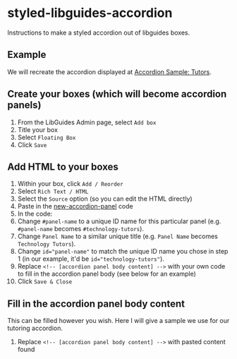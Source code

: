 # styled-libguides-accordion
Instructions to make a styled accordion out of libguides boxes.

## Example
We will recreate the accordion displayed at [Accordion Sample: Tutors](https://davenport.libguides.com/accordion).

## Create your boxes (which will become accordion panels)
1. From the LibGuides Admin page, select `Add box`
2. Title your box
3. Select `Floating Box`
4. Click `Save`

## Add HTML to your boxes
1. Within your box, click `Add / Reorder`
2. Select `Rich Text / HTML`
3. Select the `Source` option (so you can edit the HTML directly)
4. Paste in the [new-accordion-panel](https://github.com/brianholda/styled-libguides-accordion/blob/main/new-accordion-panel) code
5. In the code:
  1. Change `#panel-name` to a unique ID name for this particular panel (e.g. `#panel-name` becomes `#technology-tutors`).
  2. Change `Panel Name` to a similar unique title (e.g. `Panel Name` becomes `Technology Tutors`).
  3. Change `id="panel-name"` to match the unique ID name you chose in step 1 (in our example, it'd be `id="technology-tutors"`).
  4. Replace `<!-- [accordion panel body content] -->` with your own code to fill in the accordion panel body (see below for an example)
6. Click `Save & Close`

## Fill in the accordion panel body content
This can be filled however you wish. Here I will give a sample we use for our tutoring accordion.
1. Replace `<!-- [accordion panel body content] -->` with pasted content found 

